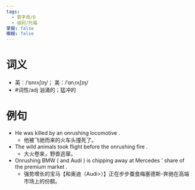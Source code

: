 ```yaml
---
tags:
  - 首字母/O
  - 级别/托福
掌握: false
模糊: false
---
```

# 词义
- 英：/ˈɒnrʌʃɪŋ/； 美：/ˈɑnˌrʌʃɪŋ/
- #词性/adj  汹涌的；猛冲的
# 例句
- He was killed by an onrushing locomotive .
	- 他被飞驰而来的火车头撞死了。
- The wild animals took flight before the onrushing fire .
	- 大火卷来，野兽逃窜。
- Onrushing BMW ( and Audi ) is chipping away at Mercedes ' share of the premium market .
	- 强势增长的宝马【和奥迪（Audi>）】正在步步蚕食梅塞德斯-奔驰在高端市场上的份额。
